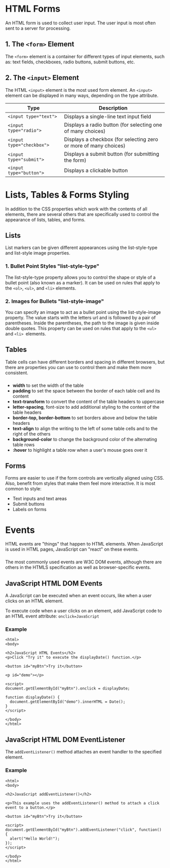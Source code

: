 # HTML Forms
An HTML form is used to collect user input. The user input is most often sent to a server for processing.
## 1. The ```<form>``` Element
The ```<form>``` element is a container for different types of input elements, such as: text fields, checkboxes, radio buttons, submit buttons, etc.
## 2. The ```<input>``` Element
The HTML ```<input>``` element is the most used form element. An ```<input>``` element can be displayed in many ways, depending on the type attribute.

| Type      | Description |
| ----------- | ----------- |
| ```<input type="text">```     | Displays a single-line text input field      |
| ```<input type="radio">```   | Displays a radio button (for selecting one of many choices)        |
| ```<input type="checkbox">```   | Displays a checkbox (for selecting zero or more of many choices)      |
| ```<input type="submit">```   | Displays a submit button (for submitting the form)      |
| ```<input type="button">```   | Displays a clickable button        |

# Lists, Tables & Forms Styling
In addition to the CSS properties which work with the contents of all elements,
there are several others that are specifically used to control the appearance of lists, tables, and forms.

## Lists
List markers can be given different appearances
using the list-style-type and list-style image
properties.
### 1. Bullet Point Styles "list-style-type"
The list-style-type property
allows you to control the shape
or style of a bullet point (also
known as a marker).
It can be used on rules that
apply to the ```<ol>```, ```<ul>```, and ```<li>```
elements.
### 2. Images for Bullets "list-style-image"
You can specify an image to act
as a bullet point using the
list-style-image property.
The value starts with the letters
url and is followed by a pair
of parentheses. Inside the
parentheses, the path to the
image is given inside double
quotes.
This property can be used on
rules that apply to the ```<ul>``` and
```<li> ```elements.


## Tables
Table cells can have different borders and spacing in
different browsers, but there are properties you can
use to control them and make them more consistent. 
###
* **width** to set the width of the
table
* **padding** to set the space
between the border of each table
cell and its content
* **text-transform** to convert the
content of the table headers to
uppercase
* **letter-spacing**, font-size
to add additional styling to the
content of the table headers
* **border-top, border-bottom**
to set borders above and below
the table headers
* **text-align** to align the writing
to the left of some table cells and
to the right of the others
* **background-color** to change
the background color of the
alternating table rows
* **:hover** to highlight a table row
when a user's mouse goes over it

## Forms
Forms are easier to use if the form controls are
vertically aligned using CSS. Also, benefit from styles that make them feel more
interactive. It is most common to style:
* Text inputs and text areas
* Submit buttons
* Labels on forms

# Events 
HTML events are "things" that happen to HTML elements. When JavaScript is used in HTML pages, JavaScript can "react" on these events.
###
The most commonly used events are W3C DOM
events, although there are others in the HTMLS
specification as well as browser-specific events. 
## JavaScript HTML DOM Events 
A JavaScript can be executed when an event occurs, like when a user clicks on an HTML element.

To execute code when a user clicks on an element, add JavaScript code to an HTML event attribute: ```onclick=JavaScript```
### Example
```<!DOCTYPE html>
<html>
<body>

<h2>JavaScript HTML Events</h2>
<p>Click "Try it" to execute the displayDate() function.</p>

<button id="myBtn">Try it</button>

<p id="demo"></p>

<script>
document.getElementById("myBtn").onclick = displayDate;

function displayDate() {
  document.getElementById("demo").innerHTML = Date();
}
</script>

</body>
</html> 
```
## JavaScript HTML DOM EventListener
The ```addEventListener()``` method attaches an event handler to the specified element.
### Example
```<!DOCTYPE html>
<html>
<body>

<h2>JavaScript addEventListener()</h2>

<p>This example uses the addEventListener() method to attach a click event to a button.</p>

<button id="myBtn">Try it</button>

<script>
document.getElementById("myBtn").addEventListener("click", function() {
  alert("Hello World!");
});
</script>

</body>
</html>
```
